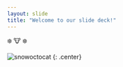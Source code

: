 ```yaml
---
layout: slide
title: "Welcome to our slide deck!"
---
```


:snowflake: :cow: :snowflake:

![snowoctocat](https://octodex.github.com/images/snowoctocat.png)
{: .center}
